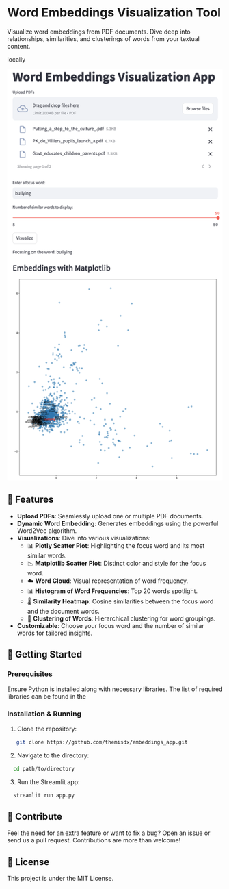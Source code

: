 # Word Embeddings Visualization Tool

Visualize word embeddings from PDF documents. Dive deep into relationships, similarities, and clusterings of words from your textual content.

locally


![Word Embedding Visualization](images/user_interface.png) 
<!-- Replace the above link with an actual screenshot or logo link -->

## 🌟 Features

- **Upload PDFs**: Seamlessly upload one or multiple PDF documents.
- **Dynamic Word Embedding**: Generates embeddings using the powerful Word2Vec algorithm.
- **Visualizations**: Dive into various visualizations:
  - 📊 **Plotly Scatter Plot**: Highlighting the focus word and its most similar words.
  - 📉 **Matplotlib Scatter Plot**: Distinct color and style for the focus word.
  - ☁️ **Word Cloud**: Visual representation of word frequency.
  - 📊 **Histogram of Word Frequencies**: Top 20 words spotlight.
  - 🌡️ **Similarity Heatmap**: Cosine similarities between the focus word and the document words.
  - 🌲 **Clustering of Words**: Hierarchical clustering for word groupings.
- **Customizable**: Choose your focus word and the number of similar words for tailored insights.

## 🚀 Getting Started

### Prerequisites

Ensure Python is installed along with necessary libraries. The list of required libraries can be found in the 

### Installation & Running

1. Clone the repository:

```bash
   git clone https://github.com/themisdx/embeddings_app.git
```

2. Navigate to the directory:

```bash
  cd path/to/directory
```

3. Run the Streamlit app:
  
```bash
  streamlit run app.py
```

## 🙌 Contribute
Feel the need for an extra feature or want to fix a bug? Open an issue or send us a pull request. Contributions are more than welcome!

## 📜 License
This project is under the MIT License.
